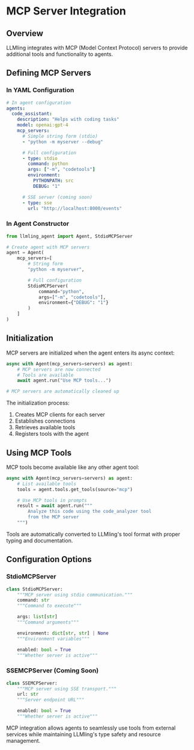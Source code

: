 # MCP Server Integration

## Overview

LLMling integrates with MCP (Model Context Protocol) servers to provide additional tools and functionality to agents.

## Defining MCP Servers

### In YAML Configuration
```yaml
# In agent configuration
agents:
  code_assistant:
    description: "Helps with coding tasks"
    model: openai:gpt-4
    mcp_servers:
      # Simple string form (stdio)
      - "python -m myserver --debug"

      # Full configuration
      - type: stdio
        command: python
        args: ["-m", "codetools"]
        environment:
          PYTHONPATH: src
          DEBUG: "1"

      # SSE server (coming soon)
      - type: sse
        url: "http://localhost:8000/events"
```

### In Agent Constructor
```python
from llmling_agent import Agent, StdioMCPServer

# Create agent with MCP servers
agent = Agent(
    mcp_servers=[
        # String form
        "python -m myserver",

        # Full configuration
        StdioMCPServer(
            command="python",
            args=["-m", "codetools"],
            environment={"DEBUG": "1"}
        )
    ]
)
```

## Initialization

MCP servers are initialized when the agent enters its async context:

```python
async with Agent(mcp_servers=servers) as agent:
    # MCP servers are now connected
    # Tools are available
    await agent.run("Use MCP tools...")

# MCP servers are automatically cleaned up
```

The initialization process:

1. Creates MCP clients for each server
2. Establishes connections
3. Retrieves available tools
4. Registers tools with the agent

## Using MCP Tools

MCP tools become available like any other agent tool:

```python
async with Agent(mcp_servers=servers) as agent:
    # List available tools
    tools = agent.tools.get_tools(source="mcp")

    # Use MCP tools in prompts
    result = await agent.run("""
        Analyze this code using the code_analyzer tool
        from the MCP server
    """)
```

Tools are automatically converted to LLMling's tool format with proper typing and documentation.


## Configuration Options

### StdioMCPServer
```python
class StdioMCPServer:
    """MCP server using stdio communication."""
    command: str
    """Command to execute"""

    args: list[str]
    """Command arguments"""

    environment: dict[str, str] | None
    """Environment variables"""

    enabled: bool = True
    """Whether server is active"""
```

### SSEMCPServer (Coming Soon)
```python
class SSEMCPServer:
    """MCP server using SSE transport."""
    url: str
    """Server endpoint URL"""

    enabled: bool = True
    """Whether server is active"""
```


MCP integration allows agents to seamlessly use tools from external services while maintaining LLMling's type safety and resource management.
